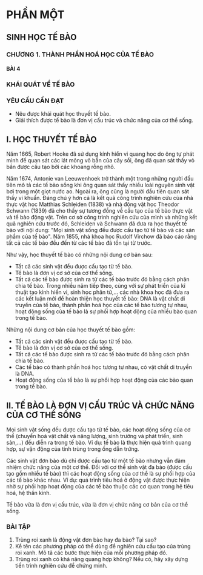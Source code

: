 # PHẦN MỘT
## SINH HỌC TẾ BÀO

### CHƯƠNG 1. THÀNH PHẦN HOÁ HỌC CỦA TẾ BÀO

#### BÀI 4
### KHÁI QUÁT VỀ TẾ BÀO

### YÊU CẦU CẦN ĐẠT
- Nêu được khái quát học thuyết tế bào.
- Giải thích được tế bào là đơn vị cấu trúc và chức năng của cơ thể sống.

## I. HỌC THUYẾT TẾ BÀO

Năm 1665, Robert Hooke đã sử dụng kính hiển vi quang học do ông tự phát minh để quan sát các lát mỏng vỏ bần của cây sồi, ông đã quan sát thấy vỏ bần được cấu tạo bởi các khoang rỗng nhỏ.

Năm 1674, Antonie van Leeuwenhoek trở thành một trong những người đầu tiên mô tả các tế bào sống khi ông quan sát thấy nhiều loài nguyên sinh vật bơi trong một giọt nước ao. Ngoài ra, ông cũng là người đầu tiên quan sát thấy vi khuẩn.
Đáng chú ý hơn cả là kết quả công trình nghiên cứu của nhà thực vật học Matthias Schleiden (1838) và nhà động vật học Theodor Schwann (1839) đã cho thấy sự tương đồng về cấu tạo của tế bào thực vật và tế bào động vật. Trên cơ sở công trình nghiên cứu của mình và những kết quả nghiên cứu trước đó, Schleiden và Schwann đã đưa ra học thuyết tế bào với nội dung: "Mọi sinh vật sống đều được cấu tạo từ tế bào và các sản phẩm của tế bào". Năm 1855, nhà khoa học Rudolf Virchow đã báo cáo rằng tất cả các tế bào đều đến từ các tế bào đã tồn tại từ trước.

Như vậy, học thuyết tế bào có những nội dung cơ bản sau:
- Tất cả các sinh vật đều được cấu tạo từ tế bào.
- Tế bào là đơn vị cơ sở của cơ thể sống.
- Tất cả các tế bào được sinh ra từ các tế bào trước đó bằng cách phân chia tế bào.
Trong nhiều năm tiếp theo, cùng với sự phát triển của kĩ thuật tạo kính hiển vi, sinh học phân tử,... các nhà khoa học đã đưa ra các kết luận mới để hoàn thiện học thuyết tế bào: DNA là vật chất di truyền của tế bào, thành phần hoá học của các tế bào tương tự nhau, hoạt động sống của tế bào là sự phối hợp hoạt động của nhiều bào quan trong tế bào.

Những nội dung cơ bản của học thuyết tế bào gồm:
- Tất cả các sinh vật đều được cấu tạo từ tế bào.
- Tế bào là đơn vị cơ sở của cơ thể sống.
- Tất cả các tế bào được sinh ra từ các tế bào trước đó bằng cách phân chia tế bào.
- Các tế bào có thành phần hoá học tương tự nhau, có vật chất di truyền là DNA.
- Hoạt động sống của tế bào là sự phối hợp hoạt động của các bào quan trong tế bào.

## II. TẾ BÀO LÀ ĐƠN VỊ CẤU TRÚC VÀ CHỨC NĂNG CỦA CƠ THỂ SỐNG

Mọi sinh vật sống đều được cấu tạo từ tế bào, các hoạt động sống của cơ thể (chuyển hoá vật chất và năng lượng, sinh trưởng và phát triển, sinh sản,...) đều diễn ra trong tế bào. Ví dụ: tế bào là thực hiện quá trình quang hợp, sự vận động của tinh trùng trong ống dẫn trứng.

Các sinh vật đơn bào dù chỉ được cấu tạo từ một tế bào nhưng vẫn đảm nhiệm chức năng của một cơ thể. Đối với cơ thể sinh vật đa bào (được cấu tạo gồm nhiều tế bào) thì các hoạt động sống của cơ thể là sự phối hợp của các tế bào khác nhau. Ví dụ: quá trình tiêu hoá ở động vật được thực hiện nhờ sự phối hợp hoạt động của các tế bào thuộc các cơ quan trong hệ tiêu hoá, hệ thần kinh.

Tế bào vừa là đơn vị cấu trúc, vừa là đơn vị chức năng cơ bản của cơ thể sống.

### BÀI TẬP
1. Trùng roi xanh là động vật đơn bào hay đa bào? Tại sao?
2. Kể tên các phương pháp có thể dùng để nghiên cứu cấu tạo của trùng roi xanh. Mô tả các bước thực hiện của mỗi phương pháp đó.
3. Trùng roi xanh có khả năng quang hợp không? Nếu có, hãy xây dựng tiến trình nghiên cứu để chứng minh.
